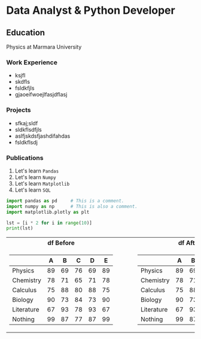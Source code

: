 # Data Analyst & Python Developer

## Education
Physics at Marmara University

### Work Experience
- ksjfl
- skdfls
- fsldkfjls
- gjaoeifwoejlfasjdflasj

### Projects
- sfkaj;sldf
- sldkflsdfjls
- aslfjskdsfjashdifahdas
- fsldkflsdj

### Publications
1. Let's learn `Pandas`
2. Let's learn `Numpy`
3. Let's learn `Matplotlib`
4. Let's learn `SQL`


```py
import pandas as pd     # This is a comment.
import numpy as np      # This is also a comment.
import matplotlib.plotly as plt

lst = [i * 2 for i in range(10)]
print(lst)
```

<table>
<tr><th>df Before</th><th>&nbsp;&nbsp;&nbsp;&nbsp;&nbsp;&nbsp;&nbsp;&nbsp;</th><th>df After</th></tr>
<tr><td markdown="1">

|            |   A |   B |   C |   D |   E |
|------------|-----|-----|-----|-----|-----|
| Physics    |  89 |  69 |  76 |  69 |  89 |
| Chemistry  |  78 |  71 |  65 |  71 |  78 |
| Calculus   |  75 |  88 |  80 |  88 |  75 |
| Biology    |  90 |  73 |  84 |  73 |  90 |
| Literature |  67 |  93 |  78 |  93 |  67 |
| Nothing    |  99 |  87 |  77 |  87 |  99 |

</td><td></td><td markdown="1">

|            |   A |   B |   C |   D |   E |
|------------|-----|-----|-----|-----|-----|
| Physics    |  89 |  69 |  76 |  69 |  89 |
| Chemistry  |  78 |  71 |  65 |  71 |  78 |
| Calculus   |  75 |  88 |  80 |  88 |  75 |
| Biology    |  90 |  73 |  84 |  73 |  90 |
| Literature |  67 |  93 |  78 |  93 |  67 |
| Nothing    |  99 |  87 |  77 |  87 |  99 |

</td></tr>
</table>
